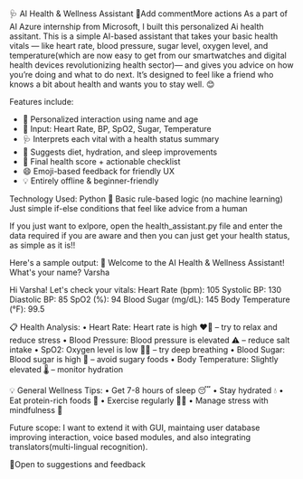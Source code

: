 🩺 AI Health & Wellness Assistant 🤖Add commentMore actions
As a part of AI Azure internship from Microsoft, I built this personalized Ai health assitant.
This is a simple AI-based assistant that takes your basic health vitals — like heart rate, blood pressure, sugar level, oxygen level, and temperature(which are now easy to get from our smartwatches and digital health devices revolutionizing health sector)— and gives you advice on how you’re doing and what to do next.
It’s designed to feel like a friend who knows a bit about health and wants you to stay well. 😊

Features include:
- 👤 Personalized interaction using name and age  
- 🧾 Input: Heart Rate, BP, SpO2, Sugar, Temperature  
- 🩺 Interprets each vital with a health status summary  
- 🍱 Suggests diet, hydration, and sleep improvements  
- 📌 Final health score + actionable checklist  
- 😄 Emoji-based feedback for friendly UX  
- 💡 Entirely offline & beginner-friendly  

Technology Used:
Python 🐍
Basic rule-based logic (no machine learning)
Just simple if-else conditions that feel like advice from a human

If you just want to exlpore, open the health_assistant.py file and enter the data required if you are aware and then you can just get your health status, as simple as it is!!

Here's a sample output:
👋 Welcome to the AI Health & Wellness Assistant!
What's your name? Varsha

Hi Varsha! Let's check your vitals:
Heart Rate (bpm): 105
Systolic BP: 130
Diastolic BP: 85
SpO2 (%): 94
Blood Sugar (mg/dL): 145
Body Temperature (°F): 99.5

📋 Health Analysis:
• Heart Rate: Heart rate is high ❤️‍🔥 – try to relax and reduce stress
• Blood Pressure: Blood pressure is elevated ⚠️ – reduce salt intake
• SpO2: Oxygen level is low 😮‍💨 – try deep breathing
• Blood Sugar: Blood sugar is high 🍩 – avoid sugary foods
• Body Temperature: Slightly elevated 🌡️ – monitor hydration

💡 General Wellness Tips:
• Get 7-8 hours of sleep 😴
• Stay hydrated 💧
• Eat protein-rich foods 🥗
• Exercise regularly 🏃‍♀️
• Manage stress with mindfulness 🧘

Future scope:
I want to extend it with GUI, maintaing user database improving interaction, voice based modules, and also integrating translators(multi-lingual recognition).

🤝Open to suggestions and feedback
